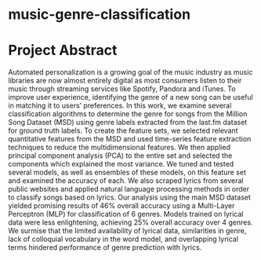 # music-genre-classification


# Project Abstract

Automated personalization is a growing goal of the music industry as music libraries are now almost entirely digital as most consumers listen to their music through streaming services like Spotify, Pandora and iTunes. To improve user experience, identifying the genre of a new song can be useful in matching it to users’ preferences. In this work, we examine several classification algorithms to determine the genre for songs from the Million Song Dataset (MSD) using genre labels extracted from the last.fm dataset for ground truth labels. To create the feature sets, we selected relevant quantitative features from the MSD and used time-series feature extraction techniques to reduce the multidimensional features. We then applied principal component analysis (PCA) to the entire set and selected the components which explained the most variance. We tuned and tested several models, as well as ensembles of these models, on this feature set and examined the accuracy of each. We also scraped lyrics from several public websites and applied natural language processing methods in order to classify songs based on lyrics.
Our analysis using the main MSD dataset yielded promising results of 46% overall accuracy using a Multi-Layer Perceptron (MLP) for classification of 6 genres. Models trained on lyrical data were less enlightening, achieving 25% overall accuracy over 4 genres. We surmise that the limited availability of lyrical data, similarities in genre, lack of colloquial vocabulary in the word model, and overlapping lyrical terms hindered performance of genre prediction with lyrics. 
